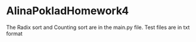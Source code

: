 # AlinaPokladHomework4
The Radix sort and Counting sort are in the main.py file.
Test files are in txt format
